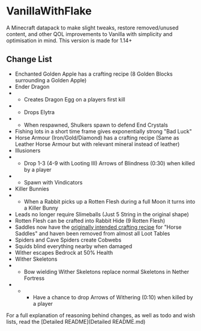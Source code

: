 # VanillaWithFlake
A Minecraft datapack to make slight tweaks, restore removed/unused content, and other QOL improvements to Vanilla with simplicity and optimisation in mind. This version is made for 1.14+

## Change List
- Enchanted Golden Apple has a crafting recipe (8 Golden Blocks surrounding a Golden Apple)
- Ender Dragon 
- - Creates Dragon Egg on a players first kill
- - Drops Elytra
- - When respawned, Shulkers spawn to defend End Crystals
- Fishing lots in a short time frame gives exponentially strong "Bad Luck"
- Horse Armour (Iron/Gold/Diamond) has a crafting recipe (Same as Leather Horse Armour but with relevant mineral instead of leather)
- Illusioners
- - Drop 1-3 (4-9 with Looting III) Arrows of Blindness (0:30) when killed by a player
- - Spawn with Vindicators
- Killer Bunnies
- - When a Rabbit picks up a Rotten Flesh during a full Moon it turns into a Killer Bunny
- Leads no longer require Slimeballs (Just 5 String in the original shape)
- Rotten Flesh can be crafted into Rabbit Hide (9 Rotten Flesh)
- Saddles now have the [originally intended crafting recipe](https://minecraft.gamepedia.com/Java_Edition_removed_features#Horse_saddle) for 
   "Horse Saddles" and haven been removed from almost all Loot Tables
- Spiders and Cave Spiders create Cobwebs
- Squids blind everything nearby when damaged
- Wither escapes Bedrock at 50% Health
- Wither Skeletons
- - Bow wielding Wither Skeletons replace normal Skeletons in Nether Fortress
- - - Have a chance to drop Arrows of Withering (0:10) when killed by a player

For a full explanation of reasoning behind changes, as well as todo and wish lists, read the [Detailed README](Detailed README.md)